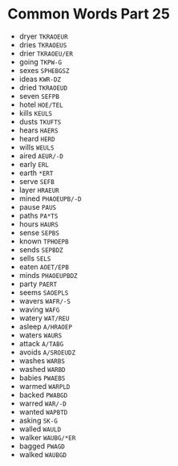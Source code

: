 # Common Words Part 25

* dryer `TKRAOEUR`
* dries `TKRAOEUS`
* drier `TKRAOEU/ER`
* going `TKPW-G`
* sexes `SPHEBGSZ`
* ideas `KWR-DZ`
* dried `TKRAOEUD`
* seven `SEFPB`
* hotel `HOE/TEL`
* kills `KEULS`
* dusts `TKUFTS`
* hears `HAERS`
* heard `HERD`
* wills `WEULS`
* aired `AEUR/-D`
* early `ERL`
* earth `*ERT`
* serve `SEFB`
* layer `HRAEUR`
* mined `PHAOEUPB/-D`
* pause `PAUS`
* paths `PA*TS`
* hours `HAURS`
* sense `SEPBS`
* known `TPHOEPB`
* sends `SEPBDZ`
* sells `SELS`
* eaten `AOET/EPB`
* minds `PHAOEUPBDZ`
* party `PAERT`
* seems `SAOEPLS`
* wavers `WAFR/-S`
* waving `WAFG`
* watery `WAT/REU`
* asleep `A/HRAOEP`
* waters `WAURS`
* attack `A/TABG`
* avoids `A/SROEUDZ`
* washes `WARBS`
* washed `WARBD`
* babies `PWAEBS`
* warmed `WARPLD`
* backed `PWABGD`
* warred `WAR/-D`
* wanted `WAPBTD`
* asking `SK-G`
* walled `WAULD`
* walker `WAUBG/*ER`
* bagged `PWAGD`
* walked `WAUBGD`
